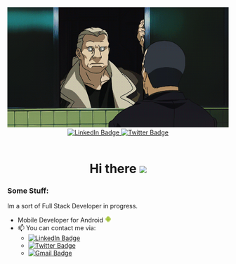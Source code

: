 <div id="header" align="center">
  <img src="hi.gif"/>
</div>
<div id="badges" align="center">
  <a href="https://es.linkedin.com/in/mario-dorado-mart%C3%ADnez-82b187231">
    <img src="https://img.shields.io/badge/LinkedIn-blue?logo=linkedin&logoColor=white&style=for-the-badge" alt="LinkedIn Badge"/>
  </a>
  <a href="https://twitter.com/TheMarioGold/">
    <img src="https://img.shields.io/badge/Twitter-blue?logo=Twitter&logoColor=white&style=for-the-badge" alt="Twitter Badge"/>
  </a>
  <br>
  <img src="https://komarev.com/ghpvc/?username=mdoradom&style=flat-square&color=blue" alt=""/>
  <h1>
    Hi there
    <img src="https://c.tenor.com/4VnIMTeiTJEAAAAM/discordgun-emoji.gif" width="25px"/>
  </h1>
</div>

### Some Stuff:

Im a sort of Full Stack Developer in progress.

- Mobile Developer for Android <img src="https://github.com/devicons/devicon/blob/master/icons/android/android-original.svg" title="Java" alt="Java" width="15" height="15"/>
- :mailbox: You can contact me via:
  - <a href="https://es.linkedin.com/in/mario-dorado-mart%C3%ADnez-82b187231"><img src="https://img.shields.io/badge/LinkedIn-blue?logo=linkedin&logoColor=white&style=flat-square" alt="LinkedIn Badge"/></a>
  - <a href="https://twitter.com/TheMarioGold/"><img src="https://img.shields.io/badge/Twitter-blue?logo=Twitter&logoColor=white&style=flat-square" alt="Twitter Badge"/></a>
  - <a href="mailto:mariodoradomartinez@gmail.com"><img src="https://img.shields.io/badge/Gmail-red?logo=Gmail&logoColor=white&style=flat-square" alt="Gmail Badge"/></a>

<!--
**mdoradom/mdoradom** is a ✨ _special_ ✨ repository because its `README.md` (this file) appears on your GitHub profile.

Here are some ideas to get you started:

- 🔭 I’m currently working on ...
- 🌱 I’m currently learning ...
- 👯 I’m looking to collaborate on ...
- 🤔 I’m looking for help with ...
- 💬 Ask me about ...
- 📫 How to reach me: ...
- 😄 Pronouns: ...
- ⚡ Fun fact: ...
-->
